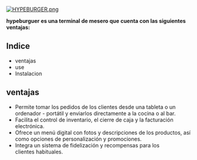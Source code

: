 [![HYPEBURGER.png](https://i.postimg.cc/PJgS1qVZ/HYPEBURGER.png)](https://postimg.cc/MfY0SzSK)

**hypeburguer es una terminal de mesero que cuenta con las siguientes ventajas:**

## Indice

- ventajas
- use
- Instalacion

## ventajas

- Permite tomar los pedidos de los clientes desde una tableta o un ordenador - portátil y enviarlos directamente a la cocina o al bar.
- Facilita el control de inventario, el cierre de caja y la facturación electrónica.
- Ofrece un menú digital con fotos y descripciones de los productos, así como opciones de personalización y promociones.
- Integra un sistema de fidelización y recompensas para los clientes habituales.